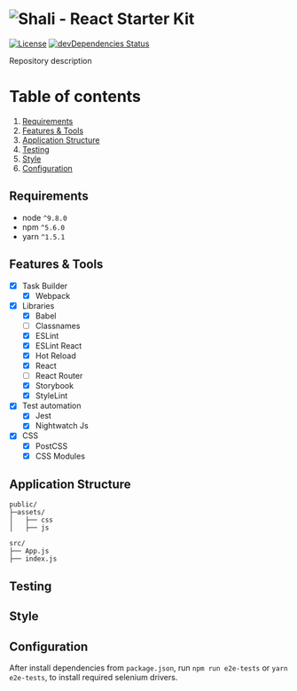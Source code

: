 ![Shali - React Starter Kit](url)
===
[![License](https://img.shields.io/github/license/mashape/apistatus.svg?maxAge=2592000)](https://github.com/allangrds/Shali-React-Starter-Kit/blob/master/LICENSE)
[![devDependencies Status](https://david-dm.org/allangrds/shali-react-starter-kit/dev-status.svg)](https://david-dm.org/allangrds/shali-react-starter-kit?type=dev)

Repository description

# Table of contents
1. [Requirements](#requirements)
1. [Features & Tools](#features-and-tools)
1. [Application Structure](#application-structure)
1. [Testing](#testing)
1. [Style](#style)
1. [Configuration](#configuration)

## Requirements
- node `^9.8.0`
- npm `^5.6.0`
- yarn `^1.5.1`

## Features & Tools
- [x] Task Builder
  - [x] Webpack
- [x] Libraries
  - [x] Babel
  - [ ] Classnames
  - [x] ESLint
  - [x] ESLint React
  - [x] Hot Reload
  - [x] React
  - [ ] React Router
  - [x] Storybook
  - [x] StyleLint
- [x] Test automation
  - [x] Jest
  - [x] Nightwatch Js
- [x] CSS
  - [x] PostCSS
  - [x] CSS Modules

## Application Structure
```
public/
├─assets/
│   ├── css
│   ├── js

src/
├── App.js
├── index.js
```

## Testing
## Style
## Configuration
After install dependencies from `package.json`, run `npm run e2e-tests` or `yarn e2e-tests`, to install required selenium drivers.
